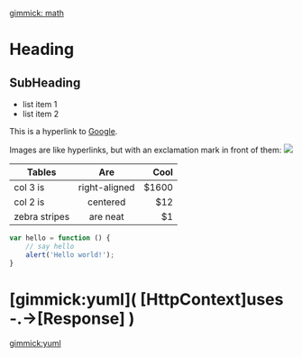 [gimmick: math]()

Heading
=======

SubHeading
----------

  * list item 1
  * list item 2

  This is a hyperlink to [Google](http://google.com).

  Images are like hyperlinks, but with an exclamation mark in front of them:
  ![](http://placekitten.com/g/250/250)
  

| Tables        | Are           | Cool  |
| ------------- |:-------------:| -----:|
| col 3 is      | right-aligned | $1600 |
| col 2 is      | centered      |   $12 |
| zebra stripes | are neat      |    $1 |


```javascript
var hello = function () {
    // say hello
    alert('Hello world!');
}
```


[gimmick:yuml]( [HttpContext]uses -.->[Response] )
===================

[gimmick:yuml]([User|+Forename+;Surname;+HashedPassword;-Salt;+dds;|+Login();])